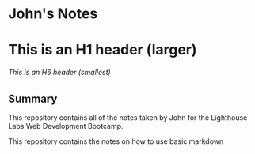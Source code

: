 # John's Notes
# This is an H1 header (larger)
###### This is an H6 header (smallest)

## Summary

This repository contains all of the notes taken by John for the Lighthouse Labs Web Development Bootcamp.

This repository contains the notes on how to use basic markdown